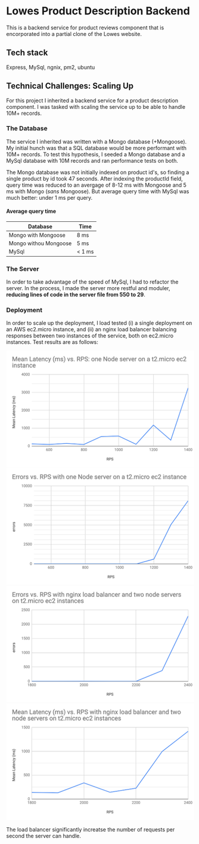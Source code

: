# Lowes Product Description Backend

This is a backend service for product reviews component that is encorporated into a partial clone of the Lowes website.

## Tech stack

Express, MySql, ngnix, pm2, ubuntu

## Technical Challenges: Scaling Up

For this project I inherited a backend service for a product description component. I was tasked with scaling the service up to be able to handle 10M+ records.

### The Database

The service I inherited was written with a Mongo database (+Mongoose). My initial hunch was that a SQL database would be more performant with 10M+ records. To test this hypothesis, I seeded a Mongo database and a MySql database with 10M records and ran performance tests on both.

The Mongo database was not initially indexed on product id's, so finding a single product by id took 47 seconds. After indexing the productId field, query time was reduced to an avergage of 8-12 ms with Mongoose and 5 ms with Mongo (_sans_ Mongoose). But average query time with MySql was much better: under 1 ms per query.

#### Average query time

| Database              | Time   |
| --------------------- | ------ |
| Mongo with Mongoose   | 8 ms   |
| Mongo withou Mongoose | 5 ms   |
| MySql                 | < 1 ms |

### The Server

In order to take advantage of the speed of MySql, I had to refactor the server. In the process, I made the server more restful and moduler, **reducing lines of code in the server file from 550 to 29**.

### Deployment

In order to scale up the deployment, I load tested (i) a single deployment on an AWS ec2.micro instance, and (ii) an nginx load balancer balancing responses between two instances of the service, both on ec2.micro instances. Test results are as follows:

<img src = "images/image1.png" >
<img src = "images/image2.png" >
<img src = "images/image3.png" >
<img src = "images/image4.png" >

The load balancer significantly increatse the number of requests per second the server can handle.
